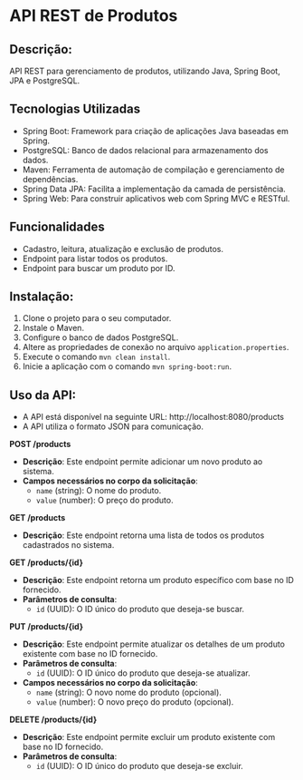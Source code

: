 # API REST de Produtos

## Descrição:

API REST para gerenciamento de produtos, utilizando Java, Spring Boot, JPA e PostgreSQL.

## Tecnologias Utilizadas

- Spring Boot: Framework para criação de aplicações Java baseadas em Spring.
- PostgreSQL: Banco de dados relacional para armazenamento dos dados.
- Maven: Ferramenta de automação de compilação e gerenciamento de dependências.
- Spring Data JPA: Facilita a implementação da camada de persistência.
- Spring Web: Para construir aplicativos web com Spring MVC e RESTful.

## Funcionalidades

- Cadastro, leitura, atualização e exclusão de produtos.
- Endpoint para listar todos os produtos.
- Endpoint para buscar um produto por ID.

## Instalação:

1. Clone o projeto para o seu computador.
2. Instale o Maven.
3. Configure o banco de dados PostgreSQL.
4. Altere as propriedades de conexão no arquivo `application.properties`.
5. Execute o comando `mvn clean install`.
6. Inicie a aplicação com o comando `mvn spring-boot:run`.

## Uso da API:

- A API está disponível na seguinte URL:
  http://localhost:8080/products
- A API utiliza o formato JSON para comunicação.

**POST /products**
  - **Descrição**: Este endpoint permite adicionar um novo produto ao sistema.
  - **Campos necessários no corpo da solicitação**:
    - `name` (string): O nome do produto.
    - `value` (number): O preço do produto.

**GET /products**
  - **Descrição**: Este endpoint retorna uma lista de todos os produtos cadastrados no sistema.

**GET /products/{id}**
  - **Descrição**: Este endpoint retorna um produto específico com base no ID fornecido.
  - **Parâmetros de consulta**:
    - `id` (UUID): O ID único do produto que deseja-se buscar.

**PUT /products/{id}**
  - **Descrição**: Este endpoint permite atualizar os detalhes de um produto existente com base no ID fornecido.
  - **Parâmetros de consulta**:
    - `id` (UUID): O ID único do produto que deseja-se atualizar.
  - **Campos necessários no corpo da solicitação**:
    - `name` (string): O novo nome do produto (opcional).
    - `value` (number): O novo preço do produto (opcional).

**DELETE /products/{id}**
  - **Descrição**: Este endpoint permite excluir um produto existente com base no ID fornecido.
  - **Parâmetros de consulta**:
    - `id` (UUID): O ID único do produto que deseja-se excluir.

